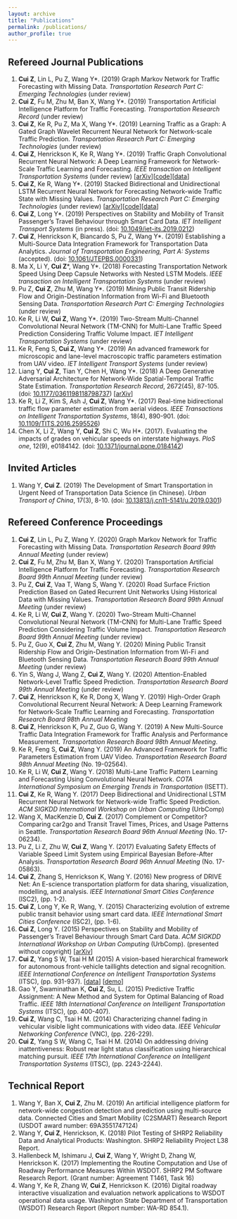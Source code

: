 ```yaml
---
layout: archive
title: "Publications"
permalink: /publications/
author_profile: true
---
```

<!--
{% if author.googlescholar %}
  You can also find my articles on <u><a href="{{author.googlescholar}}">my Google Scholar profile</a>.</u>
{% endif %}
{% include base_path %}
{% for post in site.publications reversed %}
  {% include archive-single.html %}
{% endfor %}
-->

## Refereed Journal Publications
1.	**Cui Z**, Lin L, Pu Z, Wang Y\*. (2019) Graph Markov Network for Traffic Forecasting with Missing Data. *Transportation Research Part C: Emerging Technologies* (under review)
2.	**Cui Z**, Fu M, Zhu M, Ban X, Wang Y\*. (2019) Transportation Artificial Intelligence Platform for Traffic Forecasting. *Transportation Research Record* (under review)
3.	**Cui Z**, Ke R, Pu Z, Ma X, Wang Y\*. (2019) Learning Traffic as a Graph: A Gated Graph Wavelet Recurrent Neural Network for Network-scale Traffic Prediction. *Transportation Research Part C: Emerging Technologies* (under review)
4.	**Cui Z**, Henrickson K, Ke R, Wang Y\*. (2019) Traffic Graph Convolutional Recurrent Neural Network: A Deep Learning Framework for Network-Scale Traffic Learning and Forecasting. *IEEE transaction on Intelligent Transportation Systems* (under review) \[[arXiv](https://arxiv.org/abs/1802.07007)\]\[[code](https://github.com/zhiyongc/Graph_Convolutional_LSTM)\]\[[data](https://github.com/zhiyongc/Seattle-Loop-Data)\]
5.	**Cui Z**, Ke R, Wang Y\*. (2019) Stacked Bidirectional and Unidirectional LSTM Recurrent Neural Network for Forecasting Network-wide Traffic State with Missing Values. *Transportation Research Part C: Emerging Technologies* (under review) \[[arXiv](https://arxiv.org/abs/1801.02143)\]\[[code](https://github.com/zhiyongc/Stacked_Bidirectional_Unidirectional_LSTM)\]\[[data](https://github.com/zhiyongc/Seattle-Loop-Data)\]
6.	**Cui Z**, Long Y\*. (2019) Perspectives on Stability and Mobility of Transit Passenger’s Travel Behaviour through Smart Card Data. *IET Intelligent Transport Systems* (in press). (doi: [10.1049/iet-its.2019.0212](https://doi.org/10.1049/iet-its.2019.0212))
7.	**Cui Z**, Henrickson K, Biancardo S, Pu Z, Wang Y\*. (2019) Establishing a Multi-Source Data Integration Framework for Transportation Data Analytics. *Journal of Transportation Engineering, Part A: Systems* (accepted). (doi: [10.1061/JTEPBS.0000331](https://doi.org/10.1061/JTEPBS.0000331))
8.	Ma X, Li Y, **Cui Z**\*, Wang Y\*. (2018) Forecasting Transportation Network Speed Using Deep Capsule Networks with Nested LSTM Models. *IEEE transaction on Intelligent Transportation Systems* (under review)
9.	Pu Z, **Cui Z**, Zhu M, Wang Y\*. (2019) Mining Public Transit Ridership Flow and Origin-Destination Information from Wi-Fi and Bluetooth Sensing Data. *Transportation Research Part C: Emerging Technologies* (under review)
10.	Ke R, Li W, **Cui Z**, Wang Y\*. (2019) Two-Stream Multi-Channel Convolutional Neural Network (TM-CNN) for Multi-Lane Traffic Speed Prediction Considering Traffic Volume Impact. *IET Intelligent Transportation Systems* (under review)
11.	Ke R, Feng S, **Cui Z**, Wang Y\*. (2019) An advanced framework for microscopic and lane-level macroscopic traffic parameters estimation from UAV video. *IET Intelligent Transport Systems* (under review)
12.	Liang Y, **Cui Z**, Tian Y, Chen H, Wang Y\*. (2018) A Deep Generative Adversarial Architecture for Network-Wide Spatial-Temporal Traffic State Estimation. *Transportation Research Record*, 2672(45), 87-105. (doi: [10.1177/0361198118798737](https://doi.org/10.1177/0361198118798737)) \[[arXiv](https://arxiv.org/abs/1801.03818)\]
13.	Ke R, Li Z, Kim S, Ash J, **Cui Z**, Wang Y\*. (2017) Real-time bidirectional traffic flow parameter estimation from aerial videos. *IEEE Transactions on Intelligent Transportation Systems*, 18(4), 890-901. (doi: [10.1109/TITS.2016.2595526](https://doi.org/10.1109/TITS.2016.2595526))
14.	Chen X, Li Z, Wang Y, **Cui Z**, Shi C, Wu H\*. (2017). Evaluating the impacts of grades on vehicular speeds on interstate highways. *PloS one*, 12(9), e0184142. (doi: [10.1371/journal.pone.0184142](https://10.1371/journal.pone.0184142))

## Invited Articles
1.	Wang Y, **Cui Z**. (2019) The Development of Smart Transportation in Urgent Need of Transportation Data Science (in Chinese). *Urban Transport of China*, 17(3), 8-10. (doi: [10.13813/j.cn11-5141/u.2019.0301](https://doi.org/10.13813/j.cn11-5141/u.2019.0301))

## Refereed Conference Proceedings
1.	**Cui Z**, Lin L, Pu Z, Wang Y. (2020) Graph Markov Network for Traffic Forecasting with Missing Data. *Transportation Research Board 99th Annual Meeting* (under review)
2.	**Cui Z**, Fu M, Zhu M, Ban X, Wang Y. (2020) Transportation Artificial Intelligence Platform for Traffic Forecasting. *Transportation Research Board 99th Annual Meeting* (under review)
3.	Pu Z, **Cui Z**, Vaa T, Wang S, Wang Y. (2020) Road Surface Friction Prediction Based on Gated Recurrent Unit Networks Using Historical Data with Missing Values. *Transportation Research Board 99th Annual Meeting* (under review)
4.	Ke R, Li W, **Cui Z**, Wang Y. (2020) Two-Stream Multi-Channel Convolutional Neural Network (TM-CNN) for Multi-Lane Traffic Speed Prediction Considering Traffic Volume Impact. *Transportation Research Board 99th Annual Meeting* (under review)
5.	Pu Z, Guo X, **Cui Z**, Zhu M, Wang Y. (2020) Mining Public Transit Ridership Flow and Origin-Destination Information from Wi-Fi and Bluetooth Sensing Data. *Transportation Research Board 99th Annual Meeting* (under review)
6.	Yin S, Wang J, Wang Z, **Cui Z**, Wang Y. (2020) Attention-Enabled Network-Level Traffic Speed Prediction. *Transportation Research Board 99th Annual Meeting* (under review)
7.	**Cui Z**, Henrickson K, Ke R, Dong X, Wang Y. (2019) High-Order Graph Convolutional Recurrent Neural Network: A Deep Learning Framework for Network-Scale Traffic Learning and Forecasting. *Transportation Research Board 98th Annual Meeting* 
8.	**Cui Z**, Henrickson K, Pu Z, Guo G, Wang Y. (2019) A New Multi-Source Traffic Data Integration Framework for Traffic Analysis and Performance Measurement. *Transportation Research Board 98th Annual Meeting*.
9.	Ke R, Feng S, **Cui Z**, Wang Y. (2019) An Advanced Framework for Traffic Parameters Estimation from UAV Video. *Transportation Research Board 98th Annual Meeting* (No. 19-02564).
10.	Ke R, Li W, **Cui Z**, Wang Y. (2018) Multi-Lane Traffic Pattern Learning and Forecasting Using Convolutional Neural Network. *COTA International Symposium on Emerging Trends in Transportation* (ISETT).
11.	**Cui Z**, Ke R, Wang Y. (2017) Deep Bidirectional and Unidirectional LSTM Recurrent Neural Network for Network-wide Traffic Speed Prediction. *ACM SIGKDD International Workshop on Urban Computing* (UrbComp)
12.	Wang X, MacKenzie D, **Cui Z**. (2017) Complement or Competitor? Comparing car2go and Transit Travel Times, Prices, and Usage Patterns in Seattle. *Transportation Research Board 96th Annual Meeting* (No. 17-06234).
13.	Pu Z, Li Z, Zhu W, **Cui Z**, Wang Y. (2017) Evaluating Safety Effects of Variable Speed Limit System using Empirical Bayesian Before-After Analysis. *Transportation Research Board 96th Annual Meeting* (No. 17-05863).
14.	**Cui Z**, Zhang S, Henrickson K, Wang Y. (2016) New progress of DRIVE Net: An E-science transportation platform for data sharing, visualization, modelling, and analysis. *IEEE International Smart Cities Conference* (ISC2), (pp. 1-2).
15.	**Cui Z**, Long Y, Ke R, Wang, Y. (2015) Characterizing evolution of extreme public transit behavior using smart card data. *IEEE International Smart Cities Conference* (ISC2), (pp. 1-6).
16.	**Cui Z**, Long Y. (2015) Perspectives on Stability and Mobility of Passenger’s Travel Behaviour through Smart Card Data. *ACM SIGKDD International Workshop on Urban Computing* (UrbComp). (presented without copyright) \[[arXiv](https://arxiv.org/abs/1508.06033)\]
17.	**Cui Z**, Yang S W, Tsai H M (2015) A vision-based hierarchical framework for autonomous front-vehicle taillights detection and signal recognition. *IEEE International Conference on Intelligent Transportation Systems* (ITSC), (pp. 931-937). \[[data](https://github.com/zhiyongc/Vehicle-Rear-Light-Data)\] \[[demo](https://www.youtube.com/watch?v=CPfXCHWMZW8)\]
18.	Gao Y, Swaminathan K, **Cui Z**, Su, L. (2015) Predictive Traffic Assignment: A New Method and System for Optimal Balancing of Road Traffic. *IEEE 18th International Conference on Intelligent Transportation Systems* (ITSC), (pp. 400-407).
19.	**Cui Z**, Wang C, Tsai H M. (2014) Characterizing channel fading in vehicular visible light communications with video data. *IEEE Vehicular Networking Conference* (VNC), (pp. 226-229).
20. **Cui Z**, Yang S W, Wang C, Tsai H M. (2014) On addressing driving inattentiveness: Robust rear light status classification using hierarchical matching pursuit. *IEEE 17th International Conference on Intelligent Transportation Systems* (ITSC), (pp. 2243-2244).

## Technical Report
1.	Wang Y, Ban X, **Cui Z**, Zhu M. (2019) An artificial intelligence platform for network-wide congestion detection and prediction using multi-source data. Connected Cities and Smart Mobility (C2SMART) Research Report (USDOT award number: 69A3551747124)
2.	Wang Y, **Cui Z**, Henrickson, K. (2018) Pilot Testing of SHRP2 Reliability Data and Analytical Products: Washington. SHRP2 Reliability Project L38 Report.
3.	Hallenbeck M, Ishimaru J, **Cui Z**, Wang Y, Wright D, Zhang W, Henrickson K. (2017) Implementing the Routine Computation and Use of Roadway Performance Measures Within WSDOT. SHRP2 PM Software Research Report. (Grant number: Agreement T1461, Task 16)
4.	Wang Y, Ke R, Zhang W, **Cui Z**, Henrickson K. (2016) Digital roadway interactive visualization and evaluation network applications to WSDOT operational data usage. Washington State Department of Transportation (WSDOT) Research Report (Report number: WA-RD 854.1).

<!--
## Selected Peer-reviewed Papers
* **Cui, Z.**, Henrickson, K., Ke, R., & Wang, Y.\* (2019). High-Order Graph Convolutional Recurrent Neural Network: A Deep Learning Framework for Network-Scale Traffic Learning and Forecasting. *Transportation Research Board 98th Annual Meeting* (presented as an Extended Abstract; submitted to journal under review). \[[arXiv](https://arxiv.org/abs/1802.07007)\]\[[code](https://github.com/zhiyongc/Graph_Convolutional_LSTM)\]\[[data](https://github.com/zhiyongc/Seattle-Loop-Data)\]
* **Cui, Z.**, Henrickson, K., Pu, Z., Guo, G., & Wang, Y.\* (2019). A New Multi-Source Traffic Data Integration Framework for Traffic Analysis and Performance Measurement. *Transportation Research Board 98th Annual Meeting* (presented as an Extended Abstract; submitted to journal under review).
* Ma, X., Li, Y., **Cui, Z.**, Wang, Y. (2019). Forecasting Transportation Network Speed Using Deep Capsule Networks with Nested LSTM Models. Submitted to *Neurocomputing* (submitted to journal under review). \[[arXiv](https://arxiv.org/abs/1811.04745)\]
* **Cui, Z.**, Ke, R., & Wang, Y.\* (2018). Deep Bidirectional and Unidirectional LSTM Recurrent Neural Network for Network-wide Traffic Speed Prediction. *ACM SIGKDD International Workshop on Urban Computing 2017* (presented without copyright; submitted to journal under review). \[[arXiv](https://arxiv.org/abs/1801.02143)\]\[[code](https://github.com/zhiyongc/Stacked_Bidirectional_Unidirectional_LSTM)\]\[[data](https://github.com/zhiyongc/Seattle-Loop-Data)\]
\[[video](https://www.youtube.com/watch?v=fKSijaXq9qM)\]
* Liang, Y., **Cui, Z.**, Tian, Y., Chen, H., & Wang, Y.\* (2018). A Deep Generative Adversarial Architecture for Network-Wide Spatial-Temporal Traffic State Estimation. *Transportation Research Record*. \[[arXiv](https://arxiv.org/abs/1801.03818)\]
* Ke, R., Li, W., **Cui, Z.**, & Wang, Y.* (2018). Multi-Lane Traffic Pattern Learning and Forecasting Using Convolutional Neural Network. *COTA International Symposium on Emerging Trends in Transportation (ISETT)* (presented without copyright).
* Ke, R., Li, Z., Kim, S., Ash, J., **Cui, Z.**, & Wang, Y.* (2017). [Real-time bidirectional traffic flow parameter estimation from aerial videos](https://ieeexplore.ieee.org/document/7546916). *IEEE Transactions on Intelligent Transportation Systems*, 18(4), 890-901.
* Chen, X., Li, Z., Wang, Y., **Cui, Z.**, Shi, C., & Wu, H.* (2017). [Evaluating the impacts of grades on vehicular speeds on interstate highways](https://journals.plos.org/plosone/article?id=10.1371/journal.pone.0184142). *PloS one*, 12(9), e0184142.
* Wang, X., MacKenzie, D.* , & **Cui, Z.** (2017). [Complement or Competitior? Comparing car2go and Transit Travel Times, Prices, and Usage Patterns in Seattle](http://amonline.trb.org/63532-trb-1.3393340/t027-1.3402384/830-1.3402436/17-06234-1.3402451/17-06234-1.3402452?qr=1). *Transportation Research Board 96th Annual Meeting* (No. 17-06234).
* Pu, Z., Li, Z., Zhu, W., **Cui, Z.**, & Wang, Y.* (2017). [Evaluating Safety Effects of Variable Speed Limit System using Empirical Bayesian Before-After Analysis](https://trid.trb.org/view/1439331). *Transportation Research Board 96th Annual Meeting* (No. 17-05863).
* **Cui, Z.**, Zhang, S., Henrickson, K. C., & Wang, Y.* (2016). New progress of DRIVE Net: An E-science transportation platform for data sharing, visualization, modelling, and analysis. *IEEE International Smart Cities Conference (ISC2)*, (pp. 1-2).
* **Cui, Z.**, Long, Y., Ke, R., & Wang, Y.* (2015). [Characterizing evolution of extreme public transit behavior using smart card data](https://ieeexplore.ieee.org/document/7366217). *IEEE International Smart Cities Conference (ISC2)*, (pp. 1-6).
* **Cui, Z.**, and Long, Y.* (2015). Perspectives on Stability and Mobility of Passenger’s Travel Behavior through Smart Card Data. *ACM SIGKDD International Workshop on Urban Computing ([UrbComp 2015](https://www.cs.uic.edu/~urbcomp2013/urbcomp2015/accept.html))* (presented without copyright). \[[arXiv](https://arxiv.org/abs/1508.06033)\]
* **Cui, Z.**, Yang, S. W., & Tsai, H. M. (2015). [A vision-based hierarchical framework for autonomous front-vehicle taillights detection and signal recognition](https://ieeexplore.ieee.org/document/7313248). *IEEE International Conference on Intelligent Transportation Systems (ITSC)*, (pp. 931-937). \[[data](https://github.com/zhiyongc/Vehicle-Rear-Light-Data)\] \[[demo](https://www.youtube.com/watch?v=CPfXCHWMZW8)\]
* Gao, Y., Swaminathan, K., **Cui, Z.**, & Su, L. (2015). [Predictive Traffic Assignment: A New Method and System for Optimal Balancing of Road Traffic](https://ieeexplore.ieee.org/document/7313166). *IEEE 18th International Conference on Intelligent Transportation Systems (ITSC)*, (pp. 400-407).
* **Cui, Z.**, Wang, C., & Tsai, H. M. (2014). [Characterizing channel fading in vehicular visible light communications with video data](https://ieeexplore.ieee.org/abstract/document/7013353). *IEEE Vehicular Networking Conference (VNC)*, (pp. 226-229).
* **Cui, Z.**, Yang, S. W., Wang, C., & Tsai, H. M. (2014). On addressing driving inattentiveness: Robust rear light status classification using hierarchical matching pursuit. *IEEE 17th International Conference on Intelligent Transportation Systems (ITSC)*, (pp. 2243-2244).
## Technical/Research Reports
* Wang, Y., Zhang, W., Henrickson, K., Ke, R., **Cui, Z.** (2016). Digital roadway interactive visualization and evaluation network applications to WSDOT operational data usage. *Washington (State). Dept. of Transportation*.
-->


